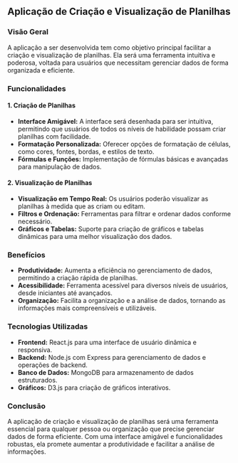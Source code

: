 ## Aplicação de Criação e Visualização de Planilhas

### Visão Geral

A aplicação a ser desenvolvida tem como objetivo principal facilitar a criação e visualização de planilhas. Ela será uma ferramenta intuitiva e poderosa, voltada para usuários que necessitam gerenciar dados de forma organizada e eficiente.

### Funcionalidades

#### 1. Criação de Planilhas

- **Interface Amigável:** A interface será desenhada para ser intuitiva, permitindo que usuários de todos os níveis de habilidade possam criar planilhas com facilidade.
- **Formatação Personalizada:** Oferecer opções de formatação de células, como cores, fontes, bordas, e estilos de texto.
- **Fórmulas e Funções:** Implementação de fórmulas básicas e avançadas para manipulação de dados.

#### 2. Visualização de Planilhas

- **Visualização em Tempo Real:** Os usuários poderão visualizar as planilhas à medida que as criam ou editam.
- **Filtros e Ordenação:** Ferramentas para filtrar e ordenar dados conforme necessário.
- **Gráficos e Tabelas:** Suporte para criação de gráficos e tabelas dinâmicas para uma melhor visualização dos dados.

### Benefícios

- **Produtividade:** Aumenta a eficiência no gerenciamento de dados, permitindo a criação rápida de planilhas.
- **Acessibilidade:** Ferramenta acessível para diversos níveis de usuários, desde iniciantes até avançados.
- **Organização:** Facilita a organização e a análise de dados, tornando as informações mais compreensíveis e utilizáveis.

### Tecnologias Utilizadas

- **Frontend:** React.js para uma interface de usuário dinâmica e responsiva.
- **Backend:** Node.js com Express para gerenciamento de dados e operações de backend.
- **Banco de Dados:** MongoDB para armazenamento de dados estruturados.
- **Gráficos:** D3.js para criação de gráficos interativos.

### Conclusão

A aplicação de criação e visualização de planilhas será uma ferramenta essencial para qualquer pessoa ou organização que precise gerenciar dados de forma eficiente. Com uma interface amigável e funcionalidades robustas, ela promete aumentar a produtividade e facilitar a análise de informações.